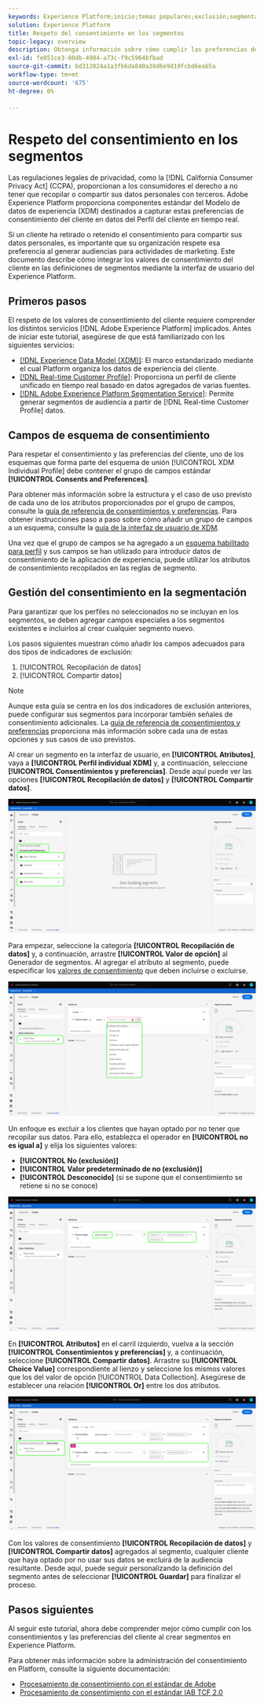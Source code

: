 ```yaml
---
keywords: Experience Platform;inicio;temas populares;exclusión;segmentación;servicio de segmentación;servicio de segmentación;honores de exclusión;exclusión;exclusión;exclusión;exclusión;consentimiento;compartir;recopilar;
solution: Experience Platform
title: Respeto del consentimiento en los segmentos
topic-legacy: overview
description: Obtenga información sobre cómo cumplir las preferencias de consentimiento del cliente para la recopilación y el uso compartido de datos personales en operaciones de segmentos.
exl-id: fe851ce3-60db-4984-a73c-f9c5964bfbad
source-git-commit: bd312024a1a3fb6da840a38d6e9d19fcbd6eab5a
workflow-type: tm+mt
source-wordcount: '675'
ht-degree: 0%

---
```


# Respeto del consentimiento en los segmentos

Las regulaciones legales de privacidad, como la [!DNL California Consumer Privacy Act] (CCPA), proporcionan a los consumidores el derecho a no tener que recopilar o compartir sus datos personales con terceros. Adobe Experience Platform proporciona componentes estándar del Modelo de datos de experiencia (XDM) destinados a capturar estas preferencias de consentimiento del cliente en datos del Perfil del cliente en tiempo real.

Si un cliente ha retirado o retenido el consentimiento para compartir sus datos personales, es importante que su organización respete esa preferencia al generar audiencias para actividades de marketing. Este documento describe cómo integrar los valores de consentimiento del cliente en las definiciones de segmentos mediante la interfaz de usuario del Experience Platform.

## Primeros pasos

El respeto de los valores de consentimiento del cliente requiere comprender los distintos servicios [!DNL Adobe Experience Platform] implicados. Antes de iniciar este tutorial, asegúrese de que está familiarizado con los siguientes servicios:

* [[!DNL Experience Data Model (XDM)]](../xdm/home.md): El marco estandarizado mediante el cual Platform organiza los datos de experiencia del cliente.
* [[!DNL Real-time Customer Profile]](../profile/home.md): Proporciona un perfil de cliente unificado en tiempo real basado en datos agregados de varias fuentes.
* [[!DNL Adobe Experience Platform Segmentation Service]](./home.md): Permite generar segmentos de audiencia a partir de  [!DNL Real-time Customer Profile] datos.

## Campos de esquema de consentimiento

Para respetar el consentimiento y las preferencias del cliente, uno de los esquemas que forma parte del esquema de unión [!UICONTROL XDM Individual Profile] debe contener el grupo de campos estándar **[!UICONTROL Consents and Preferences]**.

Para obtener más información sobre la estructura y el caso de uso previsto de cada uno de los atributos proporcionados por el grupo de campos, consulte la [guía de referencia de consentimientos y preferencias](../xdm/field-groups/profile/consents.md). Para obtener instrucciones paso a paso sobre cómo añadir un grupo de campos a un esquema, consulte la [guía de la interfaz de usuario de XDM](../xdm/ui/resources/schemas.md#add-field-groups).

Una vez que el grupo de campos se ha agregado a un [esquema habilitado para perfil](../xdm/ui/resources/schemas.md#profile) y sus campos se han utilizado para introducir datos de consentimiento de la aplicación de experiencia, puede utilizar los atributos de consentimiento recopilados en las reglas de segmento.

## Gestión del consentimiento en la segmentación

Para garantizar que los perfiles no seleccionados no se incluyan en los segmentos, se deben agregar campos especiales a los segmentos existentes e incluirlos al crear cualquier segmento nuevo.

Los pasos siguientes muestran cómo añadir los campos adecuados para dos tipos de indicadores de exclusión:

1. [!UICONTROL Recopilación de datos]
1. [!UICONTROL Compartir datos]

>[!NOTE]
>
>Aunque esta guía se centra en los dos indicadores de exclusión anteriores, puede configurar sus segmentos para incorporar también señales de consentimiento adicionales. La [guía de referencia de consentimientos y preferencias](../xdm/field-groups/profile/consents.md) proporciona más información sobre cada una de estas opciones y sus casos de uso previstos.

Al crear un segmento en la interfaz de usuario, en **[!UICONTROL Atributos]**, vaya a **[!UICONTROL Perfil individual XDM]** y, a continuación, seleccione **[!UICONTROL Consentimientos y preferencias]**. Desde aquí puede ver las opciones **[!UICONTROL Recopilación de datos]** y **[!UICONTROL Compartir datos]**.

![](./images/opt-outs/consents.png)

Para empezar, seleccione la categoría **[!UICONTROL Recopilación de datos]** y, a continuación, arrastre **[!UICONTROL Valor de opción]** al Generador de segmentos. Al agregar el atributo al segmento, puede especificar los [valores de consentimiento](../xdm/field-groups/profile/consents.md#choice-values) que deben incluirse o excluirse.

![](./images/opt-outs/consent-values.png)

Un enfoque es excluir a los clientes que hayan optado por no tener que recopilar sus datos. Para ello, establezca el operador en **[!UICONTROL no es igual a]** y elija los siguientes valores:

* **[!UICONTROL No (exclusión)]**
* **[!UICONTROL Valor predeterminado de no (exclusión)]**
* **[!UICONTROL Desconocido]**  (si se supone que el consentimiento se retiene si no se conoce)

![](./images/opt-outs/collect.png)

En **[!UICONTROL Atributos]** en el carril izquierdo, vuelva a la sección **[!UICONTROL Consentimientos y preferencias]** y, a continuación, seleccione **[!UICONTROL Compartir datos]**. Arrastre su **[!UICONTROL Choice Value]** correspondiente al lienzo y seleccione los mismos valores que los del valor de opción [!UICONTROL Data Collection]. Asegúrese de establecer una relación **[!UICONTROL Or]** entre los dos atributos.

![](./images/opt-outs/share.png)

Con los valores de consentimiento **[!UICONTROL Recopilación de datos]** y **[!UICONTROL Compartir datos]** agregados al segmento, cualquier cliente que haya optado por no usar sus datos se excluirá de la audiencia resultante. Desde aquí, puede seguir personalizando la definición del segmento antes de seleccionar **[!UICONTROL Guardar]** para finalizar el proceso.

## Pasos siguientes

Al seguir este tutorial, ahora debe comprender mejor cómo cumplir con los consentimientos y las preferencias del cliente al crear segmentos en Experience Platform.

Para obtener más información sobre la administración del consentimiento en Platform, consulte la siguiente documentación:

* [Procesamiento de consentimiento con el estándar de Adobe](../landing/governance-privacy-security/consent/adobe/overview.md)
* [Procesamiento de consentimiento con el estándar IAB TCF 2.0](../landing/governance-privacy-security/consent/iab/overview.md)